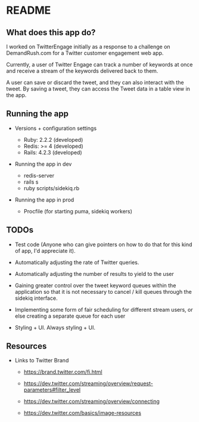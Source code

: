 # README

## What does this app do?

I worked on TwitterEngage initially as a response to a challenge
on DemandRush.com for a Twitter customer engagement web app.

Currently, a user of Twitter Engage can track a number of keywords
at once and receive a stream of the keywords delivered back to them.

A user can save or discard the tweet, and they can also interact
with the tweet. By saving a tweet, they can access the Tweet
data in a table view in the app.

## Running the app

* Versions + configuration settings
    - Ruby: 2.2.2 (developed)
    - Redis: >= 4 (developed)
    - Rails: 4.2.3 (developed)

* Running the app in dev
    - redis-server
    - rails s
    - ruby scripts/sidekiq.rb

* Running the app in prod
    - Procfile (for starting puma, sidekiq workers)

## TODOs

* Test code (Anyone who can give pointers on how to do that for
this kind of app, I'd appreciate it).

* Automatically adjusting the rate of Twitter queries.

* Automatically adjusting the number of results to yield to
the user

* Gaining greater control over the tweet keyword queues within the
application so that it is not necessary to cancel / kill
queues through the sidekiq interface.

* Implementing some form of fair scheduling for different
stream users, or else creating a separate queue for each
user

* Styling + UI. Always styling + UI.

## Resources

* Links to Twitter Brand

    - https://brand.twitter.com/fi.html

    - https://dev.twitter.com/streaming/overview/request-parameters#filter_level

    - https://dev.twitter.com/streaming/overview/connecting

    - https://dev.twitter.com/basics/image-resources